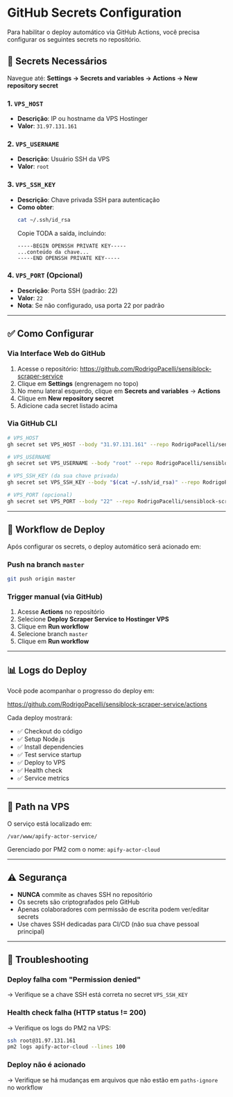 # GitHub Secrets Configuration

Para habilitar o deploy automático via GitHub Actions, você precisa configurar os seguintes secrets no repositório.

## 🔐 Secrets Necessários

Navegue até: **Settings → Secrets and variables → Actions → New repository secret**

### 1. `VPS_HOST`
- **Descrição**: IP ou hostname da VPS Hostinger
- **Valor**: `31.97.131.161`

### 2. `VPS_USERNAME`
- **Descrição**: Usuário SSH da VPS
- **Valor**: `root`

### 3. `VPS_SSH_KEY`
- **Descrição**: Chave privada SSH para autenticação
- **Como obter**:
  ```bash
  cat ~/.ssh/id_rsa
  ```
  Copie TODA a saída, incluindo:
  ```
  -----BEGIN OPENSSH PRIVATE KEY-----
  ...conteúdo da chave...
  -----END OPENSSH PRIVATE KEY-----
  ```

### 4. `VPS_PORT` (Opcional)
- **Descrição**: Porta SSH (padrão: 22)
- **Valor**: `22`
- **Nota**: Se não configurado, usa porta 22 por padrão

---

## ✅ Como Configurar

### Via Interface Web do GitHub

1. Acesse o repositório: https://github.com/RodrigoPacelli/sensiblock-scraper-service
2. Clique em **Settings** (engrenagem no topo)
3. No menu lateral esquerdo, clique em **Secrets and variables** → **Actions**
4. Clique em **New repository secret**
5. Adicione cada secret listado acima

### Via GitHub CLI

```bash
# VPS_HOST
gh secret set VPS_HOST --body "31.97.131.161" --repo RodrigoPacelli/sensiblock-scraper-service

# VPS_USERNAME
gh secret set VPS_USERNAME --body "root" --repo RodrigoPacelli/sensiblock-scraper-service

# VPS_SSH_KEY (da sua chave privada)
gh secret set VPS_SSH_KEY --body "$(cat ~/.ssh/id_rsa)" --repo RodrigoPacelli/sensiblock-scraper-service

# VPS_PORT (opcional)
gh secret set VPS_PORT --body "22" --repo RodrigoPacelli/sensiblock-scraper-service
```

---

## 🚀 Workflow de Deploy

Após configurar os secrets, o deploy automático será acionado em:

### Push na branch `master`
```bash
git push origin master
```

### Trigger manual (via GitHub)
1. Acesse **Actions** no repositório
2. Selecione **Deploy Scraper Service to Hostinger VPS**
3. Clique em **Run workflow**
4. Selecione branch `master`
5. Clique em **Run workflow**

---

## 📊 Logs do Deploy

Você pode acompanhar o progresso do deploy em:

https://github.com/RodrigoPacelli/sensiblock-scraper-service/actions

Cada deploy mostrará:
- ✅ Checkout do código
- ✅ Setup Node.js
- ✅ Install dependencies
- ✅ Test service startup
- ✅ Deploy to VPS
- ✅ Health check
- ✅ Service metrics

---

## 🔧 Path na VPS

O serviço está localizado em:
```
/var/www/apify-actor-service/
```

Gerenciado por PM2 com o nome: `apify-actor-cloud`

---

## ⚠️ Segurança

- **NUNCA** commite as chaves SSH no repositório
- Os secrets são criptografados pelo GitHub
- Apenas colaboradores com permissão de escrita podem ver/editar secrets
- Use chaves SSH dedicadas para CI/CD (não sua chave pessoal principal)

---

## 🐛 Troubleshooting

### Deploy falha com "Permission denied"
→ Verifique se a chave SSH está correta no secret `VPS_SSH_KEY`

### Health check falha (HTTP status != 200)
→ Verifique os logs do PM2 na VPS:
```bash
ssh root@31.97.131.161
pm2 logs apify-actor-cloud --lines 100
```

### Deploy não é acionado
→ Verifique se há mudanças em arquivos que não estão em `paths-ignore` no workflow
